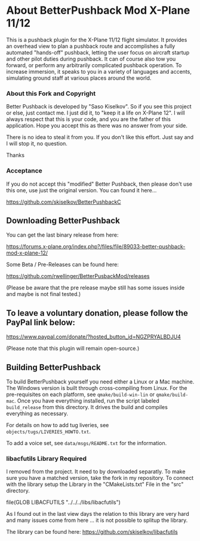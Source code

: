 # About BetterPushback Mod X-Plane 11/12

This is a pushback plugin for the X-Plane 11/12 flight simulator.
It provides an overhead view to plan a pushback route and
accomplishes a fully automated "hands-off" pushback, letting the user
focus on aircraft startup and other pilot duties during pushback. It can
of course also tow you forward, or perform any arbitrarily complicated
pushback operation. To increase immersion, it speaks to you in a variety
of languages and accents, simulating ground staff at various places
around the world.

### About this Fork and Copyright

Better Pushback is developed by "Saso Kiselkov". So if you see this project or else, just contact me.
I just did it, to "keep it a life on X-Plane 12". I will always respect that this is your code,
and you are the father of this application. Hope you accept this as there was no answer from your side.

There is no idea to steal it from you. If you don't like this effort. Just say and I will stop it, no question.

Thanks

### Acceptance

If you do not accept this "modified" Better Pushback, then please don't use this one, use just the original version.
You can found it here...

https://github.com/skiselkov/BetterPushbackC


## Downloading BetterPushback

You can get the last binary release from here:

https://forums.x-plane.org/index.php?/files/file/89033-better-pushback-mod-x-plane-12/


Some Beta / Pre-Releases can be found here:

https://github.com/rwellinger/BetterPusbackMod/releases

(Please be aware that the pre release maybe still has some issues inside and maybe is not final tested.)


## To leave a voluntary donation, please follow the PayPal link below:

https://www.paypal.com/donate/?hosted_button_id=NGZPRYALBDJU4

(Please note that this plugin will remain open-source.)


## Building BetterPushback

To build BetterPushback yourself you need either a Linux or a Mac
machine. The Windows version is built through cross-compiling from Linux.
For the pre-requisites on each platform, see `qmake/build-win-lin` or
`qmake/build-mac`. Once you have everything installed, run the script
labeled `build_release` from this directory. It drives the build and
compiles everything as necessary.

For details on how to add tug liveries, see
`objects/tugs/LIVERIES_HOWTO.txt`.

To add a voice set, see `data/msgs/README.txt` for the information.

### libacfutils Library Required

I removed from the project. It need to by downloaded separatly. To make sure you have a matched version, take the fork in my repository.
To connect with the library setup the Library in the "CMakeLists.txt" File in the "src" directory.

file(GLOB LIBACFUTILS "../../../libs/libacfutils")

As I found out in the last view days the relation to this library are very hard and many issues come from here ... it is not possible to splitup the library.

The library can be found here:
https://github.com/skiselkov/libacfutils
